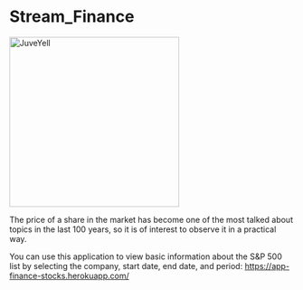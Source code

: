 # Stream_Finance

<img src="https://media.gettyimages.com/videos/stock-market-bar-graph-trading-video-id1026933968?s=640x640" alt="JuveYell" width="300px">

The price of a share in the market has become one of the most talked about topics in the last 100 years, so it is of interest to observe it in a practical way.

You can use this application to view basic information about the S&P 500 list by selecting the company, start date, end date, and period: https://app-finance-stocks.herokuapp.com/



